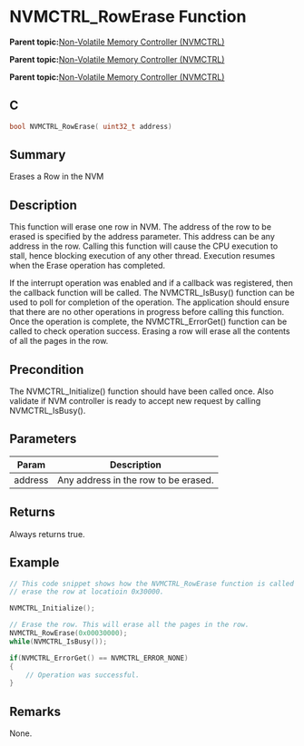 # NVMCTRL\_RowErase Function

**Parent topic:**[Non-Volatile Memory Controller \(NVMCTRL\)](GUID-A30BB89B-1FD8-4F1A-B3AC-83992F5EFDFF.md)

**Parent topic:**[Non-Volatile Memory Controller \(NVMCTRL\)](GUID-A1BD9B9F-8E63-4DD7-A61E-93F9BAF07A6E.md)

**Parent topic:**[Non-Volatile Memory Controller \(NVMCTRL\)](GUID-66187F2C-08F3-4218-B768-FD2C65ECCC20.md)

## C

```c
bool NVMCTRL_RowErase( uint32_t address)
```

## Summary

Erases a Row in the NVM

## Description

This function will erase one row in NVM. The address of the row to be erased is specified by the address parameter. This address can be any address in the row. Calling this function will cause the CPU execution to stall, hence blocking execution of any other thread. Execution resumes when the Erase operation has completed.

If the interrupt operation was enabled and if a callback was registered, then the callback function will be called. The NVMCTRL\_IsBusy\(\) function can be used to poll for completion of the operation. The application should ensure that there are no other operations in progress before calling this function. Once the operation is complete, the NVMCTRL\_ErrorGet\(\) function can be called to check operation success. Erasing a row will erase all the contents of all the pages in the row.

## Precondition

The NVMCTRL\_Initialize\(\) function should have been called once. Also validate if NVM controller is ready to accept new request by calling NVMCTRL\_IsBusy\(\).

## Parameters

|Param|Description|
|-----|-----------|
|address|Any address in the row to be erased.|

## Returns

Always returns true.

## Example

```c
// This code snippet shows how the NVMCTRL_RowErase function is called to
// erase the row at locatioin 0x30000.

NVMCTRL_Initialize();

// Erase the row. This will erase all the pages in the row.
NVMCTRL_RowErase(0x00030000);
while(NVMCTRL_IsBusy());

if(NVMCTRL_ErrorGet() == NVMCTRL_ERROR_NONE)
{
    // Operation was successful.
}

```

## Remarks

None.

